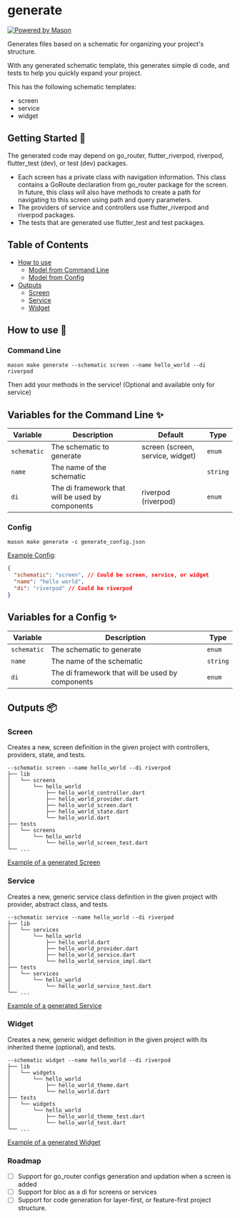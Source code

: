 # generate

[![Powered by Mason](https://img.shields.io/endpoint?url=https%3A%2F%2Ftinyurl.com%2Fmason-badge)](https://github.com/felangel/mason)

Generates files based on a schematic for organizing your project's structure.

With any generated schematic template, this generates simple di code, and tests to help you quickly expand your project.

This has the following schematic templates:

- screen
- service
- widget

## Getting Started 🚀

The generated code may depend on go_router, flutter_riverpod, riverpod, flutter_test (dev), or test (dev) packages. 

- Each screen has a private class with navigation information. This class contains a GoRoute declaration from go_router package for the screen. In future, this class will also have methods to create a path for navigating to this screen using path and query parameters.
- The providers of service and controllers use flutter_riverpod and riverpod packages.
- The tests that are generated use flutter_test and test packages.

## Table of Contents

- [How to use](#how-to-use-🚀)
  - [Model from Command Line](#command-line)
  - [Model from Config](#config)
- [Outputs](#outputs-📦)
  - [Screen](#screen)
  - [Service](#service)
  - [Widget](#widget)

## How to use 🚀

### Command Line

`mason make generate --schematic screen --name hello_world --di riverpod`

Then add your methods in the service! (Optional and available only for service)

## Variables for the Command Line ✨

| Variable      | Description                                                | Default                                   | Type     |
| ------------- | ---------------------------------------------------------- | ----------------------------------------- | -------- |
| `schematic`  | The schematic to generate                                      | screen (screen, service, widget)                                     | `enum` |
| `name` | The name of the schematic |      | `string`  |
| `di`       | The di framework that will be used by components                                         | riverpod (riverpod) | `enum`   |


### Config

`mason make generate -c generate_config.json`

[Example Config](https://github.com/predatorx7/mason_bricks/tree/main/bricks/generate/generate_config_template.json):

```json
{
  "schematic": "screen", // Could be screen, service, or widget
  "name": "hello world",
  "di": "riverpod" // Could be riverpod
}
```

## Variables for a Config ✨

| Variable      | Description                                                                    | Type     |
| ------------- | ------------------------------------------------------------------------------ | -------- |
| `schematic`  | The schematic to generate                                                          | `enum` |
| `name` | The name of the schematic                     | `string`  |
| `di`       | The di framework that will be used by components                                                             | `enum`   |

## Outputs 📦

### Screen

Creates a new, screen definition in the given project with controllers, providers, state, and tests.

```
--schematic screen --name hello_world --di riverpod
├── lib
│   └── screens
│       └── hello_world
│           ├── hello_world_controller.dart
│           ├── hello_world_provider.dart
│           ├── hello_world_screen.dart
│           ├── hello_world_state.dart
│           └── hello_world.dart
├── tests
│   └── screens
│       └── hello_world
│           └── hello_world_screen_test.dart
└── ...
```

[Example of a generated Screen](https://github.com/predatorx7/mason_bricks/tree/main/examples/generate)

### Service

Creates a new, generic service class definition in the given project with provider, abstract class, and tests.

```
--schematic service --name hello_world --di riverpod
├── lib
│   └── services
│       └── hello_world
│           ├── hello_world.dart
│           ├── hello_world_provider.dart
│           ├── hello_world_service.dart
│           └── hello_world_service_impl.dart
├── tests
│   └── services
│       └── hello_world
│           └── hello_world_service_test.dart
└── ...
```

[Example of a generated Service](https://github.com/predatorx7/mason_bricks/tree/main/examples/generate)

### Widget

Creates a new, generic widget definition in the given project with its inherited theme (optional), and tests.

```
--schematic widget --name hello_world --di riverpod
├── lib
│   └── widgets
│       └── hello_world
│           ├── hello_world_theme.dart
│           └── hello_world.dart
├── tests
│   └── widgets
│       └── hello_world
│           ├── hello_world_theme_test.dart
│           └── hello_world_test.dart
└── ...
```

[Example of a generated Widget](https://github.com/predatorx7/mason_bricks/tree/main/examples/generate)

<!-- - [Official Mason Documentation][2]
- [Code generation with Mason Blog][3]
- [Very Good Livestream: Felix Angelov Demos Mason][4]
- [Flutter Package of the Week: Mason][5]
- [Observable Flutter: Building a Mason brick][6]
- [Meet Mason: Flutter Vikings 2022][7]

[2]: https://docs.brickhub.dev
[3]: https://verygood.ventures/blog/code-generation-with-mason
[4]: https://youtu.be/G4PTjA6tpTU
[5]: https://youtu.be/qjA0JFiPMnQ
[6]: https://youtu.be/o8B1EfcUisw
[7]: https://youtu.be/LXhgiF5HiQg -->

[1]: https://github.com/felangel/mason

### Roadmap

- [ ] Support for go_router configs generation and updation when a screen is added
- [ ] Support for bloc as a di for screens or services
- [ ] Support for code generation for layer-first, or feature-first project structure.

